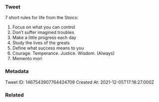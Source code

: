 ### Tweet
7 short rules for life from the Stoics:

1. Focus on what you can control
2. Don’t suffer imagined troubles
3. Make a little progress each day
4. Study the lives of the greats 
5. Define what success means to you
6. Courage. Temperance. Justice. Wisdom. (Always)
7. Memento mori

### Metadata
Tweet ID: 1467543907764424709
Created At: 2021-12-05T17:18:27.000Z

### Related

